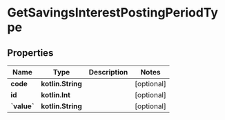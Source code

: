 
# GetSavingsInterestPostingPeriodType

## Properties
| Name | Type | Description | Notes |
| ------------ | ------------- | ------------- | ------------- |
| **code** | **kotlin.String** |  |  [optional] |
| **id** | **kotlin.Int** |  |  [optional] |
| **&#x60;value&#x60;** | **kotlin.String** |  |  [optional] |



